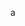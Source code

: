 a
<!---
my name: Nguyễn Tuấn Thiện
am Vietnamese
birthday: 23/9/2007 (yes at the time of writing im only 15yrs old)
often known online as KurumiFake
my Discord account: KurumiFake#7005; HakunoFake#5206
my main Facebook account: n.tuanthien.crazy
my Reddit account: KurumiFeikk (i dont use it that much tbh)
my Twitter account: KurumiFake
my osu! account: KurumiFake (why do i have an American flag bruh) (rusty 7 digit noob)
my premium Minecraft Java account: i dont have one, yes, wish i had money ;-; **The premium account KurumiFake is not mine.**
games i play: 
- Minecraft, both Java Edition and ~~bugrock~~ Bedrock Edition
- osu!
 + osu!droid, opsu! (mostly droid)
- Phigros
- Lanota
- Arcaea
- NOISZ ST∆RLIVHT (no its not a typo; yes ive alr played 2ECONDS TO STARLIVHT+)
- Colorful Stage, "Project Sekai" /* whatever they call it idk lol */
sth plays other games idk, no i dont play Among Us
currly wanna learn Java

too lazy 4 more zzz
-->
